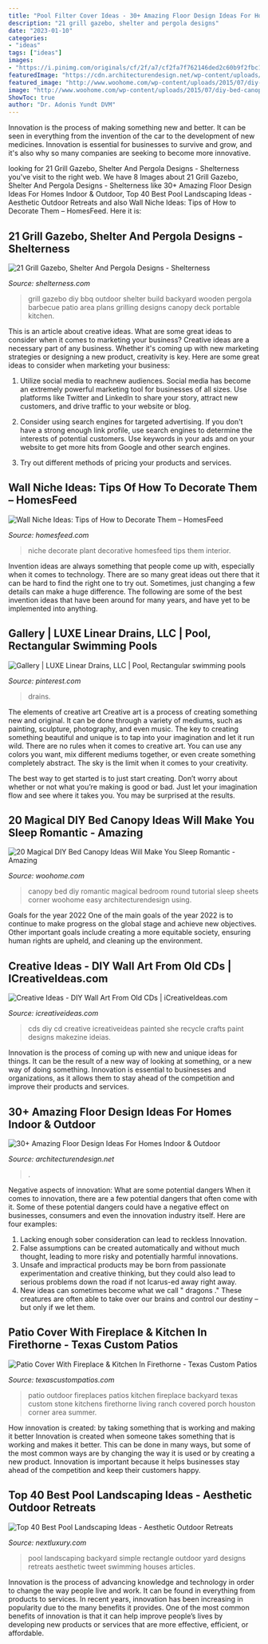 ```yaml
---
title: "Pool Filter Cover Ideas - 30+ Amazing Floor Design Ideas For Homes Indoor &amp; Outdoor"
description: "21 grill gazebo, shelter and pergola designs"
date: "2023-01-10"
categories:
- "ideas"
tags: ["ideas"]
images:
- "https://i.pinimg.com/originals/cf/2f/a7/cf2fa7f762146ded2c60b9f2fbc1125a.jpg"
featuredImage: "https://cdn.architecturendesign.net/wp-content/uploads/2015/08/AD-Indoor-Outdoor-Floor-Design-Ideas-21.jpg"
featured_image: "http://www.woohome.com/wp-content/uploads/2015/07/diy-bed-canopy-woohome-20.jpg"
image: "http://www.woohome.com/wp-content/uploads/2015/07/diy-bed-canopy-woohome-20.jpg"
ShowToc: true
author: "Dr. Adonis Yundt DVM"
---
```



Innovation is the process of making something new and better. It can be seen in everything from the invention of the car to the development of new medicines. Innovation is essential for businesses to survive and grow, and it's also why so many companies are seeking to become more innovative.

	

		
looking for 21 Grill Gazebo, Shelter And Pergola Designs - Shelterness you've visit to the right web. We have 8 Images about 21 Grill Gazebo, Shelter And Pergola Designs - Shelterness like 30+ Amazing Floor Design Ideas For Homes Indoor &amp; Outdoor, Top 40 Best Pool Landscaping Ideas - Aesthetic Outdoor Retreats and also Wall Niche Ideas: Tips of How to Decorate Them – HomesFeed. Here it is:
		
    
## 21 Grill Gazebo, Shelter And Pergola Designs - Shelterness

<img loading=lazy src="https://i.shelterness.com/2016/08/21-wooden-grill-cover-to-use-climbing-plants-on-its-sides.jpg" onerror="this.onerror=null;this.src='https://tse1.mm.bing.net/th?id=OIP.xhf0XhVWD2zoYMVGzhSDRAHaMW&amp;pid=15.1';" alt="21 Grill Gazebo, Shelter And Pergola Designs - Shelterness">

_Source: shelterness.com_

>grill gazebo diy bbq outdoor shelter build backyard wooden pergola barbecue patio area plans grilling designs canopy deck portable kitchen. 

	

This is an article about creative ideas. What are some great ideas to consider when it comes to marketing your business?
Creative ideas are a necessary part of any business. Whether it's coming up with new marketing strategies or designing a new product, creativity is key. Here are some great ideas to consider when marketing your business: 
1. Utilize social media to reachnew audiences. Social media has become an extremely powerful marketing tool for businesses of all sizes. Use platforms like Twitter and LinkedIn to share your story, attract new customers, and drive traffic to your website or blog. 

2. Consider using search engines for targeted advertising. If you don't have a strong enough link profile, use search engines to determine the interests of potential customers. Use keywords in your ads and on your website to get more hits from Google and other search engines. 

3. Try out different methods of pricing your products and services.

    
## Wall Niche Ideas: Tips Of How To Decorate Them – HomesFeed

<img loading=lazy src="https://homesfeed.com/wp-content/uploads/2015/08/Large-wall-niche-for-decorative-plant.jpg" onerror="this.onerror=null;this.src='https://tse3.mm.bing.net/th?id=OIP.5JOBGDADjxAw5vi1o14nfwHaKI&amp;pid=15.1';" alt="Wall Niche Ideas: Tips of How to Decorate Them – HomesFeed">

_Source: homesfeed.com_

>niche decorate plant decorative homesfeed tips them interior. 

	

Invention ideas are always something that people come up with, especially when it comes to technology. There are so many great ideas out there that it can be hard to find the right one to try out. Sometimes, just changing a few details can make a huge difference. The following are some of the best invention ideas that have been around for many years, and have yet to be implemented into anything.

    
## Gallery | LUXE Linear Drains, LLC | Pool, Rectangular Swimming Pools

<img loading=lazy src="https://i.pinimg.com/originals/cf/2f/a7/cf2fa7f762146ded2c60b9f2fbc1125a.jpg" onerror="this.onerror=null;this.src='https://tse4.mm.bing.net/th?id=OIP.niraH2ZbrxnHeDld8PXXRQHaOI&amp;pid=15.1';" alt="Gallery | LUXE Linear Drains, LLC | Pool, Rectangular swimming pools">

_Source: pinterest.com_

>drains. 

	

The elements of creative art
Creative art is a process of creating something new and original. It can be done through a variety of mediums, such as painting, sculpture, photography, and even music. The key to creating something beautiful and unique is to tap into your imagination and let it run wild.
There are no rules when it comes to creative art. You can use any colors you want, mix different mediums together, or even create something completely abstract. The sky is the limit when it comes to your creativity.

The best way to get started is to just start creating. Don’t worry about whether or not what you’re making is good or bad. Just let your imagination flow and see where it takes you. You may be surprised at the results.

    
## 20 Magical DIY Bed Canopy Ideas Will Make You Sleep Romantic - Amazing

<img loading=lazy src="http://www.woohome.com/wp-content/uploads/2015/07/diy-bed-canopy-woohome-20.jpg" onerror="this.onerror=null;this.src='https://tse2.mm.bing.net/th?id=OIP.hMusZttymJ7MMqjgFvFkxQHaJ4&amp;pid=15.1';" alt="20 Magical DIY Bed Canopy Ideas Will Make You Sleep Romantic - Amazing">

_Source: woohome.com_

>canopy bed diy romantic magical bedroom round tutorial sleep sheets corner woohome easy architecturendesign using. 

	

Goals for the year 2022
One of the main goals of the year 2022 is to continue to make progress on the global stage and achieve new objectives. Other important goals include creating a more equitable society, ensuring human rights are upheld, and cleaning up the environment.

    
## Creative Ideas - DIY Wall Art From Old CDs | ICreativeIdeas.com

<img loading=lazy src="http://www.icreativeideas.com/wp-content/uploads/2016/03/Creative-Ideas-DIY-Wall-Art-From-Old-CDs-1.jpg?ae727b" onerror="this.onerror=null;this.src='https://tse3.mm.bing.net/th?id=OIP.nLrdxWCyRWqs30W4BdCElAHaFj&amp;pid=15.1';" alt="Creative Ideas - DIY Wall Art From Old CDs | iCreativeIdeas.com">

_Source: icreativeideas.com_

>cds diy cd creative icreativeideas painted she recycle crafts paint designs makezine ideias. 

	

Innovation is the process of coming up with new and unique ideas for things. It can be the result of a new way of looking at something, or a new way of doing something. Innovation is essential to businesses and organizations, as it allows them to stay ahead of the competition and improve their products and services.

    
## 30+ Amazing Floor Design Ideas For Homes Indoor &amp; Outdoor

<img loading=lazy src="https://cdn.architecturendesign.net/wp-content/uploads/2015/08/AD-Indoor-Outdoor-Floor-Design-Ideas-21.jpg" onerror="this.onerror=null;this.src='https://tse4.mm.bing.net/th?id=OIP.K8DN2tCv0pbdZ-JeeS_u-gHaLH&amp;pid=15.1';" alt="30+ Amazing Floor Design Ideas For Homes Indoor &amp; Outdoor">

_Source: architecturendesign.net_

>. 

	

Negative aspects of innovation: What are some potential dangers
When it comes to innovation, there are a few potential dangers that often come with it. Some of these potential dangers could have a negative effect on businesses, consumers and even the innovation industry itself. Here are four examples:
1. Lacking enough sober consideration can lead to reckless Innovation.
2. False assumptions can be created automatically and without much thought, leading to more risky and potentially harmful innovations.
3. Unsafe and impractical products may be born from passionate experimentation and creative thinking, but they could also lead to serious problems down the road if not Icarus-ed away right away. 
4. New ideas can sometimes become what we call " dragons ." These creatures are often able to take over our brains and control our destiny – but only if we let them.

    
## Patio Cover With Fireplace &amp; Kitchen In Firethorne - Texas Custom Patios

<img loading=lazy src="https://texascustompatios.com/wp-content/uploads/2015/02/Cover.jpg" onerror="this.onerror=null;this.src='https://tse1.mm.bing.net/th?id=OIP.Z_W530KtxmTaq7INhPuipQHaE8&amp;pid=15.1';" alt="Patio Cover With Fireplace &amp; Kitchen In Firethorne - Texas Custom Patios">

_Source: texascustompatios.com_

>patio outdoor fireplaces patios kitchen fireplace backyard texas custom stone kitchens firethorne living ranch covered porch houston corner area summer. 

	

How innovation is created: by taking something that is working and making it better
Innovation is created when someone takes something that is working and makes it better. This can be done in many ways, but some of the most common ways are by changing the way it is used or by creating a new product. Innovation is important because it helps businesses stay ahead of the competition and keep their customers happy.

    
## Top 40 Best Pool Landscaping Ideas - Aesthetic Outdoor Retreats

<img loading=lazy src="http://nextluxury.com/wp-content/uploads/simple-ideas-for-small-rectangle-pool-landscaping.jpg" onerror="this.onerror=null;this.src='https://tse3.mm.bing.net/th?id=OIP.Io2-QEWtxDE1nGuEIQdicAAAAA&amp;pid=15.1';" alt="Top 40 Best Pool Landscaping Ideas - Aesthetic Outdoor Retreats">

_Source: nextluxury.com_

>pool landscaping backyard simple rectangle outdoor yard designs retreats aesthetic tweet swimming houses articles. 

	

Innovation is the process of advancing knowledge and technology in order to change the way people live and work. It can be found in everything from products to services. In recent years, innovation has been increasing in popularity due to the many benefits it provides. One of the most common benefits of innovation is that it can help improve people’s lives by developing new products or services that are more effective, efficient, or affordable.

